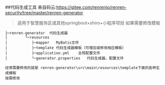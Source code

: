 ##代码生成工具
来自码云:https://gitee.com/renrenio/renren-security/tree/master/renren-generator

>适用于智慧服务区或其他springboot+shiro+小程序项目
如果需要修改模板
    
    ├─renren-generator  代码生成器
    │        └─resources 
    │           ├─mapper   MyBatis文件
    │           ├─template 代码生成器模板（可增加或修改相应模板）
    │           ├─application.yml    全局配置文件
    │           └─generator.properties   代码生成器，配置文件
    
    经常需要修改的就是 renren-generator\src\main\resources\template下面的各种生成模板
    按需修改